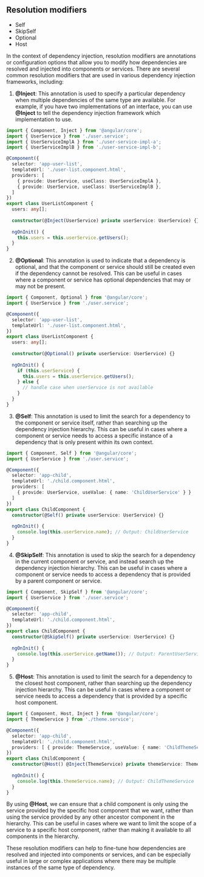 ## Resolution modifiers
- Self
- SkipSelf
- Optional
- Host

In the context of dependency injection, resolution modifiers are annotations or configuration options that allow you to modify how dependencies are resolved and injected into components or services. 
There are several common resolution modifiers that are used in various dependency injection frameworks, including:

1. __@Inject__: This annotation is used to specify a particular dependency when multiple dependencies of the same type are available. For example, if you have two implementations of an interface, you can use __@Inject__ to tell the dependency injection framework which implementation to use.
```typescript
import { Component, Inject } from '@angular/core';
import { UserService } from './user.service';
import { UserServiceImplA } from './user-service-impl-a';
import { UserServiceImplB } from './user-service-impl-b';

@Component({
  selector: 'app-user-list',
  templateUrl: './user-list.component.html',
  providers: [
    { provide: UserService, useClass: UserServiceImplA },
    { provide: UserService, useClass: UserServiceImplB },
  ]
})
export class UserListComponent {
  users: any[];
  
  constructor(@Inject(UserService) private userService: UserService) {}
  
  ngOnInit() {
    this.users = this.userService.getUsers();
  }
}
```

2. __@Optional__: This annotation is used to indicate that a dependency is optional, and that the component or service should still be created even if the dependency cannot be resolved. This can be useful in cases where a component or service has optional dependencies that may or may not be present.
```typescript
import { Component, Optional } from '@angular/core';
import { UserService } from './user.service';

@Component({
  selector: 'app-user-list',
  templateUrl: './user-list.component.html',
})
export class UserListComponent {
  users: any[];
  
  constructor(@Optional() private userService: UserService) {}
  
  ngOnInit() {
    if (this.userService) {
      this.users = this.userService.getUsers();
    } else {
      // handle case when userService is not available
    }
  }
}
```

3. __@Self__: This annotation is used to limit the search for a dependency to the component or service itself, rather than searching up the dependency injection hierarchy. This can be useful in cases where a component or service needs to access a specific instance of a dependency that is only present within its own context.
```typescript
import { Component, Self } from '@angular/core';
import { UserService } from './user.service';

@Component({
  selector: 'app-child',
  templateUrl: './child.component.html',
  providers: [
    { provide: UserService, useValue: { name: 'ChildUserService' } }
  ]
})
export class ChildComponent {
  constructor(@Self() private userService: UserService) {}
  
  ngOnInit() {
    console.log(this.userService.name); // Output: ChildUserService
  }
}
```


4. __@SkipSelf__: This annotation is used to skip the search for a dependency in the current component or service, and instead search up the dependency injection hierarchy. This can be useful in cases where a component or service needs to access a dependency that is provided by a parent component or service.
```typescript
import { Component, SkipSelf } from '@angular/core';
import { UserService } from './user.service';

@Component({
  selector: 'app-child',
  templateUrl: './child.component.html',
})
export class ChildComponent {
  constructor(@SkipSelf() private userService: UserService) {}
  
  ngOnInit() {
    console.log(this.userService.getName()); // Output: ParentUserService
  }
}
```

5. __@Host__: This annotation is used to limit the search for a dependency to the closest host component, rather than searching up the dependency injection hierarchy. This can be useful in cases where a component or service needs to access a dependency that is provided by a specific host component.
```typescript
import { Component, Host, Inject } from '@angular/core';
import { ThemeService } from './theme.service';

@Component({
  selector: 'app-child',
  templateUrl: './child.component.html',
  providers: [ { provide: ThemeService, useValue: { name: 'ChildThemeService' } } ]
})
export class ChildComponent {
  constructor(@Host() @Inject(ThemeService) private themeService: ThemeService) {}
  
  ngOnInit() {
    console.log(this.themeService.name); // Output: ChildThemeService
  }
}
```
By using __@Host__, we can ensure that a child component is only using the service provided by the specific host component that we want, rather than using the service provided by any other ancestor component in the hierarchy. This can be useful in cases where we want to limit the scope of a service to a specific host component, rather than making it available to all components in the hierarchy.

These resolution modifiers can help to fine-tune how dependencies are resolved and injected into components or services, and can be especially useful in large or complex applications where there may be multiple instances of the same type of dependency.
